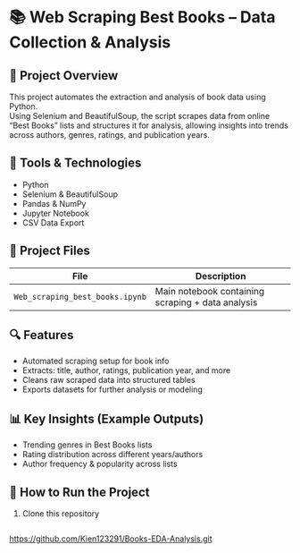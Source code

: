 # 📚 Web Scraping Best Books – Data Collection & Analysis

## 🧠 Project Overview
This project automates the extraction and analysis of book data using Python.  
Using Selenium and BeautifulSoup, the script scrapes data from online “Best Books” lists and structures it for analysis, allowing insights into trends across authors, genres, ratings, and publication years.

## 🚀 Tools & Technologies
- Python
- Selenium & BeautifulSoup
- Pandas & NumPy
- Jupyter Notebook
- CSV Data Export

## 📂 Project Files
| File | Description |
|------|--------------|
| `Web_scraping_best_books.ipynb` | Main notebook containing scraping + data analysis |

## 🔍 Features
- Automated scraping setup for book info
- Extracts: title, author, ratings, publication year, and more
- Cleans raw scraped data into structured tables
- Exports datasets for further analysis or modeling

## 📊 Key Insights (Example Outputs)
- Trending genres in Best Books lists
- Rating distribution across different years/authors
- Author frequency & popularity across lists

## 🏁 How to Run the Project
1. Clone this repository  
   ```bash
  https://github.com/Kien123291/Books-EDA-Analysis.git
